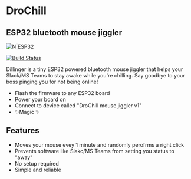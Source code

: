 # DroChill
## ESP32 bluetooth mouse jiggler


![N|ESP32](https://encrypted-tbn0.gstatic.com/images?q=tbn:ANd9GcRxBzNca25vVHpixpe43H1G64hQvBPdRDXByCEZrv8dkgpu5QUOVWH4v44LM2_hidzS2V8&usqp=CAU)

[![Build Status](https://travis-ci.org/joemccann/dillinger.svg?branch=master)](https://travis-ci.org/joemccann/dillinger)

Dillinger is a tiny ESP32 powered bluetooth mouse jiggler that helps your Slack/MS Teams to stay awake while you're chilling. Say goodbye to your boss pinging you for not being online!

- Flash the firmware to any ESP32 board
- Power your board on
- Connect to device called "DroChill mouse jiggler v1"
- ✨Magic ✨

## Features

- Moves your mouse evey 1 minute and randomly perofrms a right click
- Prevents software like Slakc/MS Teams from setting you status to "away"
- No setup required
- Simple and reliable

